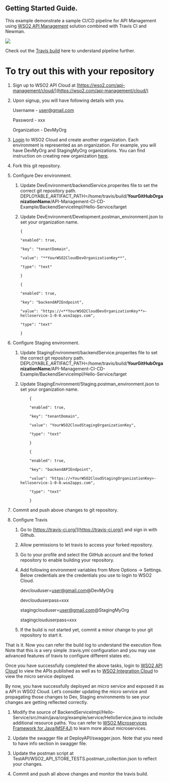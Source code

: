 

## Getting Started Guide.

This example demonstrate a sample CI/CD pipeline for API Management using [WSO2 API Management](https://wso2.com/api-management/) solution combined with Travis CI and Newman.

![](https://lh5.googleusercontent.com/dYoaXQQ7CyLGXjWo6YTZDzCUKQpyevq-UlYbzdFrMYLuSQG1J6A4vFZvc4TvPLqZC-4p_Zg7qlek9oo3wiQEdGlDbCCFj8YQpSlJq0rij5kK-_KhmcF7NzWXrBmeM3F3onw4PGpM)

  

Check out the [Travis build](https://travis-ci.org/manjulaRathnayaka/API-Management-CI-CD-Example/builds/356742320) here to understand pipeline further.

  

# To try out this with your repository

1.  Sign up to WSO2 API Cloud at [https://wso2.com/api-management/cloud/](https://wso2.com/api-management/cloud/)
    
2.  Upon signup, you will have following details with you.   

    Username - [user@gmail.com](mailto:user@gmail.com)
    
    Password - xxx
    
    Organization - DevMyOrg

    

3.  [Login](http://cloudmgt.cloud.wso2.com/cloudmgt/) to WSO2 Cloud and create another organization. Each environment is represented as an organization. For example, you will have DevMyOrg and StagingMyOrg organizations. You can find instruction on creating new organization [here](https://docs.wso2.com/display/IdentityCloud/Cloud+Administration#CloudAdministration-Addaneworganization).
    
4.  Fork this git repository.
    
5.  Configure Dev environment.
    1.  Update DevEnvironment/backendService.properites file to set the correct git repository path.  DEPLOYABLE\_ARTIFACT\_PATH=/home/travis/build/**YourGitHubOrganizationName**/API-Management-CI-CD-Example/BackendServiceImpl/Hello-Service/target
    
	2.  Update DevEnvironment/Development.postman_environment.json to set your organization name.   

		    {
		    
		    "enabled": true,
		    
		    "key": "tenantDomain",
		    
		    "value": "**YourWSO2CloudDevOrganizationKey**",
		    
		    "type": "text"
		    
		    }
		    
		    {
		    
		    "enabled": true,
		    
		    "key": "backendAPIEndpoint",
		    
		    "value": "https://<**YourWSO2CloudDevOrganizationKey**>-helloservice-1-0-0.wso2apps.com",
		    
		    "type": "text"
		    
		    }

  

 1.  Configure Staging environment.
	   
	 1. Update StagingEnvironment/backendService.properites file to set the
	    correct git repository path. 
	            DEPLOYABLE\_ARTIFACT\_PATH=/home/travis/build/**YourGitHubOrganizationName**/API-Management-CI-CD-Example/BackendServiceImpl/Hello-Service/target
	    
	 2. Update StagingEnvironment/Staging.postman_environment.json to set your
	        organization name.

            
        
        	    {
        	    
        	    "enabled": true,
        	    
        	    "key": "tenantDomain",
        	    
        	    "value": "YourWSO2CloudStagingOrganizationKey",
        	    
        	    "type": "text"
        	    
        	    }
        	    
        	    {
        	    
        	    "enabled": true,
        	    
        	    "key": "backendAPIEndpoint",
        	    
        	    "value": "https://<YourWSO2CloudStagingOrganizationKey>-helloservice-1-0-0.wso2apps.com",
        	    
        	    "type": "text"
        	    
        	    }

 3. Commit and push above changes to git repository.
    
6.  Configure Travis	
    1. Go to [https://travis-ci.org/](https://travis-ci.org/) and sign in
    with Github.
    	    
    2. Allow permissions to let travis to access your forked repository.
    	    
    3.  Go to your profile and select the GitHub account and the forked repository to enable building your repository.
    	    
    4.  Add following environment variables from More Options -> Settings. Below credentials are the credentials you use to login to
    WSO2 Cloud.
    	    
    
    	 devclouduser=[user@gmail.com](mailto:user@gmail.com)@DevMyOrg
    	    
    	 devclouduserpass=xxx
    	  
    	 stagingclouduser=[user@gmail.com](mailto:user@gmail.com)@StagingMyOrg
    	    
    	 stagingclouduserpass=xxx
    	    
    
    5.  If the build is not started yet, commit a minor change to your git repository to start it.

    

That is it. Now you can refer the build log to understand the execution flow. Note that this is a very simple .travis.yml configuration and you may use advanced features of travis to configure different states etc.

  

Once you have successfully completed the above tasks, login to [WSO2 API Cloud](http://api.cloud.wso2.com/publisher/) to view the APIs published as well as to [WSO2 Integration Cloud](http://integration.cloud.wso2.com/appmgt/) to view the micro service deployed.

  

By now, you have successfully deployed an micro service and exposed it as a API in WSO2 Cloud. Let’s consider updating the micro service and propagating those changes to Dev, Staging environments to see your changes are getting reflected correctly.

1.  Modify the source of BackendServiceImpl/Hello-Service/src/main/java/org/example/service/HelloService.java to include additional resource paths. You can refer to [WSO2 Microservices Framework for Java(MSF4J)](https://github.com/wso2/msf4j) to learn more about microservices.
    
2.  Update the swagger file at DeployAPI/swagger.json. Note that you need to have info section in swagger file.
    
3.  Update the postman script at TestAPI/WSO2\_API\_STORE\_TESTS.postman\_collection.json to reflect your changes.
    
4.  Commit and push all above changes and monitor the travis build.


